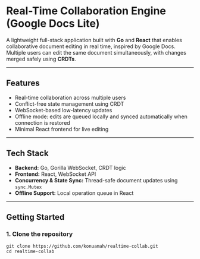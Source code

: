   # Real-Time Collaboration Engine (Google Docs Lite)

A lightweight full-stack application built with **Go** and **React** that enables collaborative document editing in real time, inspired by Google Docs. Multiple users can edit the same document simultaneously, with changes merged safely using **CRDTs**.

---

## Features

- Real-time collaboration across multiple users  
- Conflict-free state management using CRDT  
- WebSocket-based low-latency updates  
- Offline mode: edits are queued locally and synced automatically when connection is restored  
- Minimal React frontend for live editing  

---

## Tech Stack

- **Backend:** Go, Gorilla WebSocket, CRDT logic  
- **Frontend:** React, WebSocket API  
- **Concurrency & State Sync:** Thread-safe document updates using `sync.Mutex`  
- **Offline Support:** Local operation queue in React  

---

## Getting Started

### 1. Clone the repository
```
git clone https://github.com/konuamah/realtime-collab.git
cd realtime-collab
